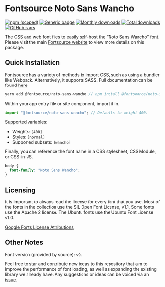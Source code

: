 # Fontsource Noto Sans Wancho

[![npm (scoped)](https://img.shields.io/npm/v/@fontsource/noto-sans-wancho?color=brightgreen)](https://www.npmjs.com/package/@fontsource/noto-sans-wancho) [![Generic badge](https://img.shields.io/badge/fontsource-passing-brightgreen)](https://github.com/fontsource/fontsource) [![Monthly downloads](https://badgen.net/npm/dm/@fontsource/noto-sans-wancho)](https://github.com/fontsource/fontsource) [![Total downloads](https://badgen.net/npm/dt/@fontsource/noto-sans-wancho)](https://github.com/fontsource/fontsource) [![GitHub stars](https://img.shields.io/github/stars/fontsource/fontsource.svg?style=social&label=Star)](https://github.com/fontsource/fontsource/stargazers)

The CSS and web font files to easily self-host the “Noto Sans Wancho” font. Please visit the main [Fontsource website](https://fontsource.org/fonts/noto-sans-wancho) to view more details on this package.

## Quick Installation

Fontsource has a variety of methods to import CSS, such as using a bundler like Webpack. Alternatively, it supports SASS. Full documentation can be found [here](https://fontsource.org/docs/introduction).

```javascript
yarn add @fontsource/noto-sans-wancho // npm install @fontsource/noto-sans-wancho
```

Within your app entry file or site component, import it in.

```javascript
import "@fontsource/noto-sans-wancho"; // Defaults to weight 400.
```

Supported variables:

- Weights: `[400]`
- Styles: `[normal]`
- Supported subsets: `[wancho]`

Finally, you can reference the font name in a CSS stylesheet, CSS Module, or CSS-in-JS.

```css
body {
  font-family: "Noto Sans Wancho";
}
```

## Licensing

It is important to always read the license for every font that you use.
Most of the fonts in the collection use the SIL Open Font License, v1.1. Some fonts use the Apache 2 license. The Ubuntu fonts use the Ubuntu Font License v1.0.

[Google Fonts License Attributions](https://fonts.google.com/attribution)

## Other Notes

Font version (provided by source): `v9`.

Feel free to star and contribute new ideas to this repository that aim to improve the performance of font loading, as well as expanding the existing library we already have. Any suggestions or ideas can be voiced via an [issue](https://github.com/fontsource/fontsource/issues).
